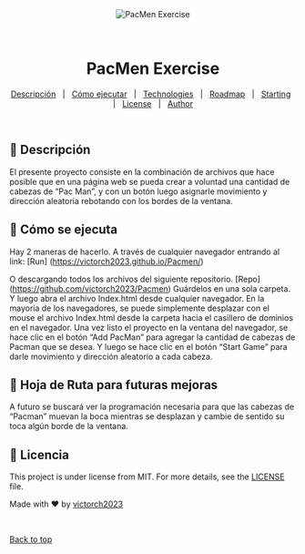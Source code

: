 <div align="center" id="top"> 
  <img src="./.github/app.gif" alt="PacMen Exercise" />

  &#xa0;

  <!-- <a href="https://pacmenexercise.netlify.app">Demo</a> -->
</div>

<h1 align="center">PacMen Exercise</h1>


<p align="center">
  <a href="#dart-about">Descripción</a> &#xa0; | &#xa0; 
  <a href="#sparkles-features">Cómo ejecutar</a> &#xa0; | &#xa0;
  <a href="#rocket-technologies">Technologies</a> &#xa0; | &#xa0;
  <a href="#white_check_mark-requirements">Roadmap</a> &#xa0; | &#xa0;
  <a href="#checkered_flag-starting">Starting</a> &#xa0; | &#xa0;
  <a href="#memo-license">License</a> &#xa0; | &#xa0;
  <a href="https://github.com/victorch2023" target="_blank">Author</a>
</p>

<br>

## :dart: Descripción ##

El presente proyecto consiste en la combinación de archivos que hace posible que en una página web se pueda crear a voluntad una cantidad de cabezas de “Pac Man”, y con un botón luego asignarle movimiento y dirección aleatoria rebotando con los bordes de la ventana.


## :rocket: Cómo se ejecuta ##

Hay 2 maneras de hacerlo. A través de cualquier navegador entrando al link:
[Run] (https://victorch2023.github.io/Pacmen/)

O descargando todos los archivos del siguiente repositorio.
[Repo] (https://github.com/victorch2023/Pacmen)
Guárdelos en una sola carpeta. Y luego abra el archivo Index.html desde cualquier navegador. En la mayoría de los navegadores, se puede simplemente desplazar con el mouse el archivo Index.html desde la carpeta hacia el casillero de dominios en el navegador. Una vez listo el proyecto en la ventana del navegador, se hace clic en el botón “Add PacMan” para agregar la cantidad de cabezas de Pacman que se desea. Y luego se hace clic en el botón “Start Game” para darle movimiento y dirección aleatorio a cada cabeza.


## :checkered_flag: Hoja de Ruta para futuras mejoras ##

A futuro se buscará ver la programación necesaria para que las cabezas de “Pacman” muevan la boca mientras se desplazan y cambie de sentido su toca algún borde de la ventana.


## :memo: Licencia ##

This project is under license from MIT. For more details, see the [LICENSE](LICENSE.md) file.


Made with :heart: by <a href="https://github.com/victorch2023" target="_blank">victorch2023</a>

&#xa0;

<a href="#top">Back to top</a>
